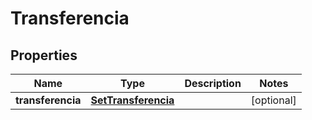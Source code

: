 
# Transferencia

## Properties
Name | Type | Description | Notes
------------ | ------------- | ------------- | -------------
**transferencia** | [**SetTransferencia**](SetTransferencia.md) |  |  [optional]




